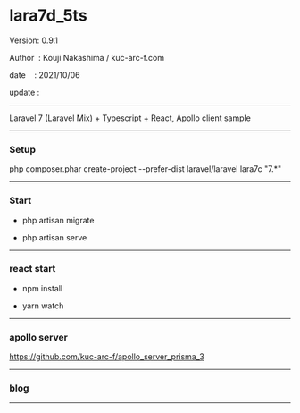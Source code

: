 ﻿# lara7d_5ts

 Version: 0.9.1

 Author  : Kouji Nakashima / kuc-arc-f.com

 date    : 2021/10/06 

 update : 

***

Laravel 7 (Laravel Mix) + Typescript + React, Apollo client sample

***
### Setup

php composer.phar create-project --prefer-dist laravel/laravel lara7c "7.*"

***
### Start

* php artisan migrate

* php artisan serve

***
### react start

* npm install

* yarn watch

***
### apollo server

https://github.com/kuc-arc-f/apollo_server_prisma_3

***
### blog


***



